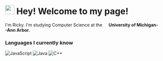 <h1><img src="https://creazilla-store.fra1.digitaloceanspaces.com/emojis/56794/grinning-cat-with-smiling-eyes-emoji-clipart-md.png" width="30"/> Hey! Welcome to my page!</h1>


<p> I'm Ricky. I'm studying Computer Science at the <img src="https://brand.umich.edu/assets/brand/style-guide/logo-guidelines/Block_M-Hex.png" width="13"/> <b> University of Michigan--Ann Arbor.</b></p>
<h3>Languages I currently know</h3>

<p>
  <img alt="JavaScript" src="https://img.shields.io/badge/-JavaScript-F7DF1E?style=flat-square&logo=javascript&logoColor=white" />
  <img alt="Java" src="https://img.shields.io/badge/-Java-007396?style=flat-square&logo=java&logoColor=white" />
  <img alt="C++" src="https://img.shields.io/badge/-C++-00599C?style=flat-square&logo=c++&logoColor=white" />
</p>

<!--
**rickysumho/rickysumho** is a ✨ _special_ ✨ repository because its `README.md` (this file) appears on your GitHub profile.

Here are some ideas to get you started:

- 🔭 I’m currently working on ...
- 🌱 I’m currently learning ...
- 👯 I’m looking to collaborate on ...
- 🤔 I’m looking for help with ...
- 💬 Ask me about ...
- 📫 How to reach me: ...
- 😄 Pronouns: ...
- ⚡ Fun fact: ...
-->
